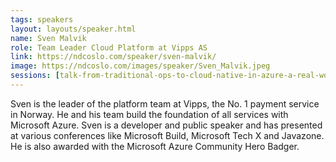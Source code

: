 ```yaml
---
tags: speakers
layout: layouts/speaker.html
name: Sven Malvik
role: Team Leader Cloud Platform at Vipps AS
link: https://ndcoslo.com/speaker/sven-malvik/
image: https://ndcoslo.com/images/speaker/Sven_Malvik.jpeg
sessions: [talk-from-traditional-ops-to-cloud-native-in-azure-a-real-world-scenario]
---
```

Sven is the leader of the platform team at Vipps, the No. 1 payment service in Norway. He and his team build the foundation of all services with Microsoft Azure. Sven is a developer and public speaker and has presented at various conferences like Microsoft Build, Microsoft Tech X and Javazone. He is also awarded with the Microsoft Azure Community Hero Badger.